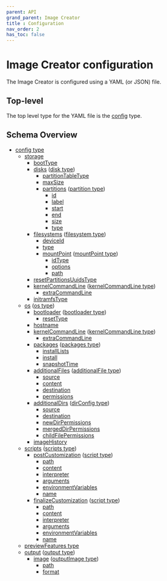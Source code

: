 ```yaml
---
parent: API
grand_parent: Image Creator
title : Configuration
nav_order: 2
has_toc: false
---
```


# Image Creator configuration

The Image Creator is configured using a YAML (or JSON) file.

## Top-level

The top level type for the YAML file is the [config](./config.md) type.

## Schema Overview

- [config type](./config.md)
  - [storage](../../../imagecustomizer/api/configuration/config.md#storage-storage)
    - [bootType](../../../imagecustomizer/api/configuration/storage.md#boottype-string)
    - [disks](../../../imagecustomizer/api/configuration/storage.md#disks-disk) ([disk type](../../../imagecustomizer/api/configuration/disk.md))
      - [partitionTableType](../../../imagecustomizer/api/configuration/disk.md#partitiontabletype-string)
      - [maxSize](../../../imagecustomizer/api/configuration/disk.md#maxsize-uint64)
      - [partitions](../../../imagecustomizer/api/configuration/disk.md#partitions-partition) ([partition type](../../../imagecustomizer/api/configuration/partition.md))
        - [id](../../../imagecustomizer/api/configuration/partition.md#id-string)
        - [label](../../../imagecustomizer/api/configuration/partition.md#label-string)
        - [start](../../../imagecustomizer/api/configuration/partition.md#start-uint64)
        - [end](../../../imagecustomizer/api/configuration/partition.md#end-uint64)
        - [size](../../../imagecustomizer/api/configuration/partition.md#size-uint64)
        - [type](../../../imagecustomizer/api/configuration/partition.md#type-string)
    - [filesystems](../../../imagecustomizer/api/configuration/storage.md#filesystems-filesystem) ([filesystem type](../../../imagecustomizer/api/configuration/filesystem.md))
      - [deviceId](../../../imagecustomizer/api/configuration/filesystem.md#deviceid-string)
      - [type](../../../imagecustomizer/api/configuration/filesystem.md#type-string)
      - [mountPoint](../../../imagecustomizer/api/configuration/filesystem.md#mountpoint-mountpoint) ([mountPoint type](../../../imagecustomizer/api/configuration/mountpoint.md))
        - [idType](../../../imagecustomizer/api/configuration/mountpoint.md#idtype-string)
        - [options](../../../imagecustomizer/api/configuration/mountpoint.md#options-string)
        - [path](../../../imagecustomizer/api/configuration/mountpoint.md#path-string)
    - [resetPartitionsUuidsType](../../../imagecustomizer/api/configuration/storage.md#resetpartitionsuuidstype-string)
    - [kernelCommandLine](../../../imagecustomizer/api/configuration/iso.md#kernelcommandline-kernelcommandline) ([kernelCommandLine type](../../../imagecustomizer/api/configuration/kernelcommandline.md))
      - [extraCommandLine](../../../imagecustomizer/api/configuration/kernelcommandline.md#extracommandline-string)
    - [initramfsType](../../../imagecustomizer/api/configuration/iso.md#initramfstype-string)
  - [os](../../../imagecustomizer/api/configuration/config.md#os-os) ([os type](../../../imagecustomizer/api/configuration/os.md))
    - [bootloader](../../../imagecustomizer/api/configuration/os.md#bootloader-bootloader) ([bootloader type](../../../imagecustomizer/api/configuration/bootloader.md))
      - [resetType](../../../imagecustomizer/api/configuration/bootloader.md#resettype-string)
    - [hostname](../../../imagecustomizer/api/configuration/os.md#hostname-string)
    - [kernelCommandLine](../../../imagecustomizer/api/configuration/os.md#kernelcommandline-kernelcommandline) ([kernelCommandLine type](../../../imagecustomizer/api/configuration/kernelcommandline.md))
      - [extraCommandLine](../../../imagecustomizer/api/configuration/kernelcommandline.md#extracommandline-string)
    - [packages](../../../imagecustomizer/api/configuration/os.md#packages-packages) ([packages type](../../../imagecustomizer/api/configuration/packages.md))
      - [installLists](../../../imagecustomizer/api/configuration/packages.md#installlists-string)
      - [install](../../../imagecustomizer/api/configuration/packages.md#install-string)
      - [snapshotTime](../../../imagecustomizer/api/configuration/packages.md#snapshottime-string)
    - [additionalFiles](../../../imagecustomizer/api/configuration/os.md#additionalfiles-additionalfile) ([additionalFile type](../../../imagecustomizer/api/configuration/additionalfile.md))
      - [source](../../../imagecustomizer/api/configuration/additionalfile.md#source-string)
      - [content](../../../imagecustomizer/api/configuration/additionalfile.md#content-string)
      - [destination](../../../imagecustomizer/api/configuration/additionalfile.md#destination-string)
      - [permissions](../../../imagecustomizer/api/configuration/additionalfile.md#permissions-string)
    - [additionalDirs](../../../imagecustomizer/api/configuration/os.md#additionaldirs-dirconfig) ([dirConfig type](../../../imagecustomizer/api/configuration/dirconfig.md))
      - [source](../../../imagecustomizer/api/configuration/dirconfig.md#source-string)
      - [destination](../../../imagecustomizer/api/configuration/dirconfig.md#destination-string)
      - [newDirPermissions](../../../imagecustomizer/api/configuration/dirconfig.md#newdirpermissions-string)
      - [mergedDirPermissions](../../../imagecustomizer/api/configuration/dirconfig.md#mergeddirpermissions-string)
      - [childFilePermissions](../../../imagecustomizer/api/configuration/dirconfig.md#childfilepermissions-string)
    - [imageHistory](../../../imagecustomizer/api/configuration/os.md#imagehistory-string)
  - [scripts](../../../imagecustomizer/api/configuration/config.md#scripts-scripts) ([scripts type](../../../imagecustomizer/api/configuration/scripts.md))
    - [postCustomization](../../../imagecustomizer/api/configuration/scripts.md#postcustomization-script) ([script type](../../../imagecustomizer/api/configuration/script.md))
      - [path](../../../imagecustomizer/api/configuration/script.md#path-string)
      - [content](../../../imagecustomizer/api/configuration/script.md#content-string)
      - [interpreter](../../../imagecustomizer/api/configuration/script.md#interpreter-string)
      - [arguments](../../../imagecustomizer/api/configuration/script.md#arguments-string)
      - [environmentVariables](../../../imagecustomizer/api/configuration/script.md#environmentvariables-mapstring-string)
      - [name](../../../imagecustomizer/api/configuration/script.md#name-string)
    - [finalizeCustomization](../../../imagecustomizer/api/configuration/scripts.md#finalizecustomization-script) ([script type](../../../imagecustomizer/api/configuration/script.md))
      - [path](../../../imagecustomizer/api/configuration/script.md#path-string)
      - [content](../../../imagecustomizer/api/configuration/script.md#content-string)
      - [interpreter](../../../imagecustomizer/api/configuration/script.md#interpreter-string)
      - [arguments](../../../imagecustomizer/api/configuration/script.md#arguments-string)
      - [environmentVariables](../../../imagecustomizer/api/configuration/script.md#environmentvariables-mapstring-string)
      - [name](../../../imagecustomizer/api/configuration/script.md#name-string)
  - [previewFeatures type](../../../imagecustomizer/api/configuration/config.md#previewfeatures-string)
  - [output](../../../imagecustomizer/api/configuration/config.md#output-output) ([output type](../../../imagecustomizer/api/configuration/output.md))
    - [image](../../../imagecustomizer/api/configuration/output.md#image-outputimage) ([outputImage type](../../../imagecustomizer/api/configuration/outputImage.md))
      - [path](../../../imagecustomizer/api/configuration/outputImage.md#path-string)
      - [format](../../../imagecustomizer/api/configuration/outputImage.md#format-string)
